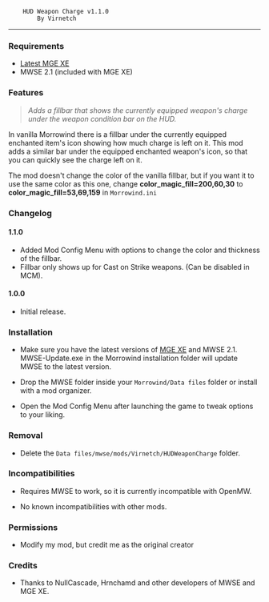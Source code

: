         HUD Weapon Charge v1.1.0
            By Virnetch

---

### Requirements

- [Latest MGE XE](https://www.nexusmods.com/morrowind/mods/41102)
- MWSE 2.1 (included with MGE XE)

### Features

> _Adds a fillbar that shows the currently equipped weapon's charge under the weapon condition bar on the HUD._

In vanilla Morrowind there is a fillbar under the currently equipped enchanted item's icon showing how much charge is left on it. This mod adds a similar bar under the equipped enchanted weapon's icon, so that you can quickly see the charge left on it.

The mod doesn't change the color of the vanilla fillbar, but if you want it to use the same color as this one, change **color_magic_fill=200,60,30** to **color_magic_fill=53,69,159** in `Morrowind.ini`

### Changelog

#### 1.1.0

- Added Mod Config Menu with options to change the color and thickness of the fillbar.
- Fillbar only shows up for Cast on Strike weapons. (Can be disabled in MCM).

#### 1.0.0

- Initial release.

### Installation

- Make sure you have the latest versions of [MGE XE](https://www.nexusmods.com/morrowind/mods/41102) and MWSE 2.1. MWSE-Update.exe in the Morrowind installation folder will update MWSE to the latest version.

- Drop the MWSE folder inside your `Morrowind/Data files` folder or install with a mod organizer.

- Open the Mod Config Menu after launching the game to tweak options to your liking.

### Removal

- Delete the `Data files/mwse/mods/Virnetch/HUDWeaponCharge` folder.

### Incompatibilities

- Requires MWSE to work, so it is currently incompatible with OpenMW.

- No known incompatibilities with other mods.

### Permissions

- Modify my mod, but credit me as the original creator

### Credits

- Thanks to NullCascade, Hrnchamd and other developers of MWSE and MGE XE.
